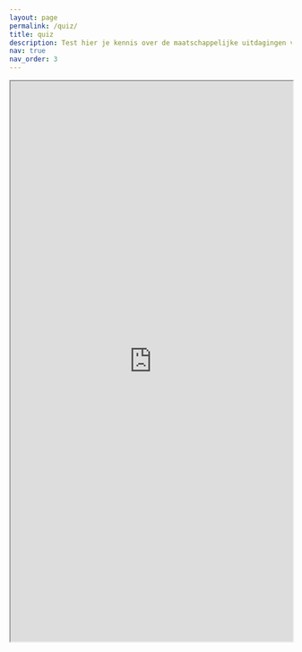 ```yaml
---
layout: page
permalink: /quiz/
title: quiz
description: Test hier je kennis over de maatschappelijke uitdagingen van AI met deze quiz!
nav: true
nav_order: 3
---
```


<iframe
  src="https://quiz-ai-aarde.streamlit.app/?embed=true"
  style="height: 1000px; width: 100%;"
></iframe>